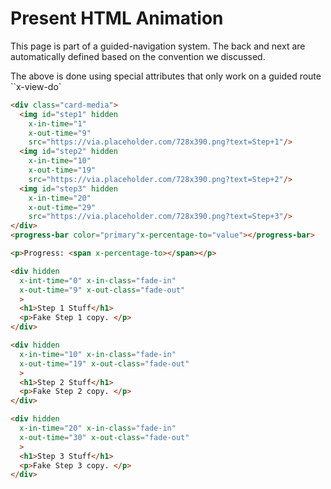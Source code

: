 # Present HTML Animation

This page is part of a guided-navigation system. The back and next are automatically defined based on the convention we discussed.

The above is done using special attributes that only work on a guided route ``x-view-do`

```html
<div class="card-media">
  <img id="step1" hidden
    x-in-time="1"
    x-out-time="9"
    src="https://via.placeholder.com/728x390.png?text=Step+1"/>
  <img id="step2" hidden
    x-in-time="10"
    x-out-time="19"
    src="https://via.placeholder.com/728x390.png?text=Step+2"/>
  <img id="step3" hidden
    x-in-time="20"
    x-out-time="29"
    src="https://via.placeholder.com/728x390.png?text=Step+3"/>
</div>
<progress-bar color="primary"x-percentage-to="value"></progress-bar>

<p>Progress: <span x-percentage-to></span></p>

<div hidden
  x-int-time="0" x-in-class="fade-in"
  x-out-time="9" x-out-class="fade-out"
  >
  <h1>Step 1 Stuff</h1>
  <p>Fake Step 1 copy. </p>
</div>

<div hidden
  x-in-time="10" x-in-class="fade-in"
  x-out-time="19" x-out-class="fade-out"
  >
  <h1>Step 2 Stuff</h1>
  <p>Fake Step 2 copy. </p>
</div>

<div hidden
  x-in-time="20" x-in-class="fade-in"
  x-out-time="30" x-out-class="fade-out"
  >
  <h1>Step 3 Stuff</h1>
  <p>Fake Step 3 copy. </p>
</div>
```

